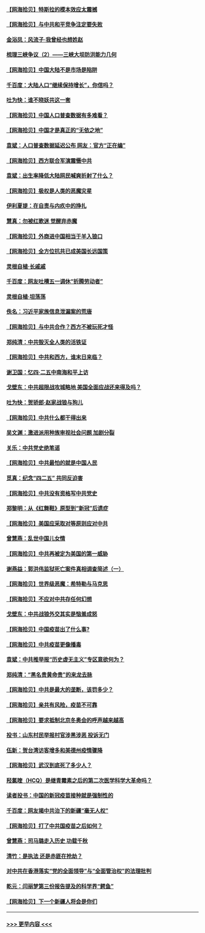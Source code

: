 #### [【网海拾贝】特斯拉的模本效应太震撼](../pages/nsc993/n12925626.md?t=05060451) 
#### [【网海拾贝】与中共和平竞争注定要失败](../pages/nsc993/n12923326.md?t=05060451) 
#### [金浴凤：风流子‧我曾经也想姓赵](../pages/nsc993/n12920911.md?t=05060451) 
#### [梳理三峡争议（2）——三峡大坝防洪能力几何](../pages/nsc993/n12920173.md?t=05060451) 
#### [【网海拾贝】中国大陆不是市场是陷阱](../pages/nsc993/n12920143.md?t=05060451) 
#### [千百度：大陆人口“继续保持增长”，你信吗？](../pages/nsc993/n12918946.md?t=05060451) 
#### [吐为快：谁不晓妖共这一套](../pages/nsc993/n12918941.md?t=05060451) 
#### [【网海拾贝】中国人口普查数据有多难看？](../pages/nsc993/n12917822.md?t=05060451) 
#### [【网海拾贝】中国才是真正的“无依之地”](../pages/nsc993/n12915845.md?t=05060451) 
#### [袁斌：人口普查数据延迟公布 网友：官方“正在编”](../pages/nsc993/n12915748.md?t=05060451) 
#### [【网海拾贝】西方联合军演震慑中共](../pages/nsc993/n12913466.md?t=05060451) 
#### [袁斌：出生率降低大陆网民喊爽折射了什么？](../pages/nsc993/n12913365.md?t=05060451) 
#### [【网海拾贝】极权是人类的恶魔灾星](../pages/nsc993/n12910697.md?t=05060451) 
#### [伊利夏提：在自责与内疚中的挣扎](../pages/nsc993/n12910493.md?t=05060451) 
#### [慧真：勿被红歌迷 觉醒弃赤魔](../pages/nsc993/n12910485.md?t=05060451) 
#### [【网海拾贝】外商进中国相当于羊入狼口](../pages/nsc993/n12908274.md?t=05060451) 
#### [【网海拾贝】全方位抗共已成美国长远国策](../pages/nsc993/n12906878.md?t=05060451) 
#### [灵根自植‧长戚戚](../pages/nsc993/n12905585.md?t=05060451) 
#### [千百度：网友吐槽五一调休“折腾劳动者”](../pages/nsc993/n12905934.md?t=05060451) 
#### [灵根自植‧坦荡荡](../pages/nsc993/n12905562.md?t=05060451) 
#### [佚名：习近平家族信息泄漏案的荒唐](../pages/nsc993/n12904705.md?t=05060451) 
#### [【网海拾贝】与中共合作？西方不被玩死才怪](../pages/nsc993/n12903873.md?t=05060451) 
#### [郑纯清：中共毁灭全人类的活铁证](../pages/nsc993/n12903785.md?t=05060451) 
#### [【网海拾贝】中共和西方，谁末日来临？](../pages/nsc993/n12903482.md?t=05060451) 
#### [谢卫国：忆四‧二五中南海和平上访](../pages/nsc993/n12902192.md?t=05060451) 
#### [戈壁东：中共超限战攻城略地 美国全面应战还来得及吗？](../pages/nsc993/n12902297.md?t=05060451) 
#### [吐为快：贺骄郎‧赵家战狼与狗儿](../pages/nsc993/n12902280.md?t=05060451) 
#### [【网海拾贝】中共什么都干得出来](../pages/nsc993/n12897500.md?t=05060451) 
#### [吴文渊：激进派用种族审视社会问题 加剧分裂](../pages/nsc993/n12893881.md?t=05060451) 
#### [关乐：中共党史绝笔谣](../pages/nsc993/n12897270.md?t=05060451) 
#### [【网海拾贝】中共最怕的就是中国人民](../pages/nsc993/n12894705.md?t=05060451) 
#### [觅真：纪念“四二五” 共同反迫害](../pages/nsc993/n12894553.md?t=05060451) 
#### [【网海拾贝】中共没有资格写中共党史](../pages/nsc993/n12892231.md?t=05060451) 
#### [郑黎明：从《红舞鞋》原型到“新冠”后遗症](../pages/nsc993/n12890469.md?t=05060451) 
#### [【网海拾贝】美国应采取对等原则应对中共](../pages/nsc993/n12889176.md?t=05060451) 
#### [曾慧燕：乱世中国儿女情](../pages/nsc993/n12887931.md?t=05060451) 
#### [【网海拾贝】中共再被定为美国的第一威胁](../pages/nsc993/n12887580.md?t=05060451) 
#### [谢燕益：郭洪伟监狱死亡案件真相调查简述（一）](../pages/nsc993/n12885648.md?t=05060451) 
#### [【网海拾贝】世界级恶魔：希特勒与马克思](../pages/nsc993/n12884062.md?t=05060451) 
#### [【网海拾贝】不应对中共存任何幻想](../pages/nsc993/n12881460.md?t=05060451) 
#### [戈壁东：中共战狼外交其实是恼羞成怒](../pages/nsc993/n12880392.md?t=05060451) 
#### [【网海拾贝】中国疫苗出了什么事?](../pages/nsc993/n12879124.md?t=05060451) 
#### [【网海拾贝】中共疫苗更像播毒](../pages/nsc993/n12876631.md?t=05060451) 
#### [袁斌：中共推举报“历史虚无主义”专区意欲何为？](../pages/nsc993/n12876530.md?t=05060451) 
#### [郑纯清：“黑名贵黄命贵”的来龙去脉](../pages/nsc993/n12875589.md?t=05060451) 
#### [【网海拾贝】中共是最大的垄断，该罚多少？](../pages/nsc993/n12874006.md?t=05060451) 
#### [【网海拾贝】亲共有风险，疫苗不可靠](../pages/nsc993/n12872224.md?t=05060451) 
#### [【网海拾贝】要求抵制北京冬奥会的呼声越来越高](../pages/nsc993/n12868962.md?t=05060451) 
#### [投书：山东村民举报村官涉黑涉恶 投诉无门](../pages/nsc993/n12869726.md?t=05060451) 
#### [伍新：贺台湾访客增多和美德州疫情骤降](../pages/nsc993/n12865651.md?t=05060451) 
#### [【网海拾贝】武汉到底死了多少人？](../pages/nsc993/n12863707.md?t=05060451) 
#### [羟氯喹（HCQ）是继青霉素之后的第二次医学科学大革命吗？](../pages/nsc993/n12638564.md?t=05060451) 
#### [读者投书：中国的新冠疫苗接种就是强制性的](../pages/nsc993/n12859932.md?t=05060451) 
#### [千百度：网友揭中共治下的新疆“毫无人权”](../pages/nsc993/n12858385.md?t=05060451) 
#### [【网海拾贝】打了中共国疫苗之后如何？](../pages/nsc993/n12857866.md?t=05060451) 
#### [曾慧燕：司马璐走入历史 功载千秋](../pages/nsc993/n12856996.md?t=05060451) 
#### [清竹：是执法 还是赤匪在抢劫？](../pages/nsc993/n12856952.md?t=05060451) 
#### [对中共在香港落实“党的全面领导”与“全面管治权”的法理批判](../pages/nsc993/n12856929.md?t=05060451) 
#### [乾元：闫丽梦第三份报告提及的科学界“鳄鱼”](../pages/nsc993/n12855985.md?t=05060451) 
#### [【网海拾贝】下一个新疆人将会是你们](../pages/nsc993/n12855864.md?t=05060451) 

----
#### [ >>> 更早内容 <<< ](../indexes/nsc993-earlier.md)
